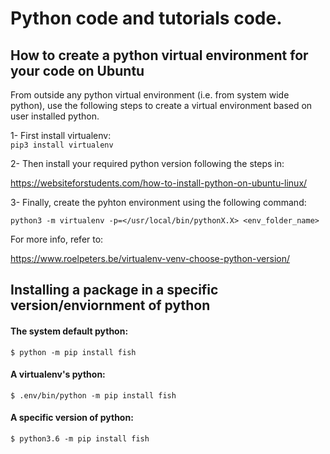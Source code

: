 # Python code and tutorials code.

## How to create a python virtual environment for your code on Ubuntu
From outside any python virtual environment (i.e. from system wide python), 
use the following steps to create a virtual environment based on user installed
python.

1- First install virtualenv:
<br>```pip3 install virtualenv```

2- Then install your required python version following the steps in:

https://websiteforstudents.com/how-to-install-python-on-ubuntu-linux/

3- Finally, create the pyhton environment using the following command:
```
python3 -m virtualenv -p=</usr/local/bin/pythonX.X> <env_folder_name>
```
For more info, refer to:

https://www.roelpeters.be/virtualenv-venv-choose-python-version/

## Installing a package in a specific version/enviornment of python

#### The system default python:
```$ python -m pip install fish```

#### A virtualenv's python:
```$ .env/bin/python -m pip install fish```

#### A specific version of python:
```$ python3.6 -m pip install fish```
